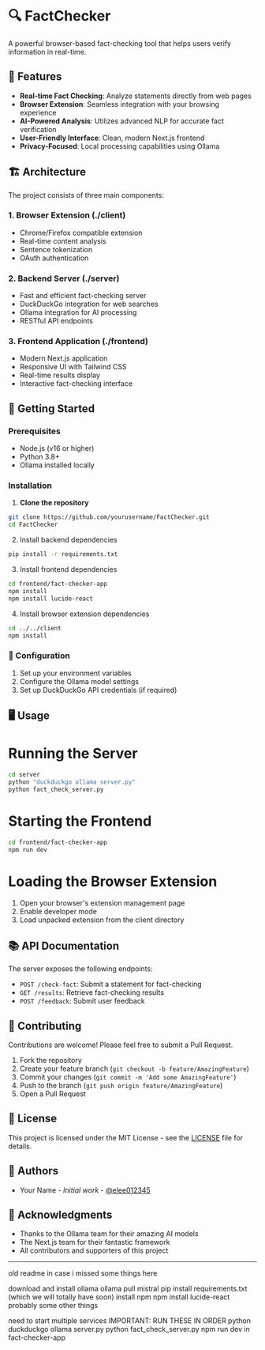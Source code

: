 # 🔍 FactChecker

A powerful browser-based fact-checking tool that helps users verify information in real-time.

## 🌟 Features

- **Real-time Fact Checking**: Analyze statements directly from web pages
- **Browser Extension**: Seamless integration with your browsing experience
- **AI-Powered Analysis**: Utilizes advanced NLP for accurate fact verification
- **User-Friendly Interface**: Clean, modern Next.js frontend
- **Privacy-Focused**: Local processing capabilities using Ollama

## 🏗️ Architecture

The project consists of three main components:

### 1. Browser Extension (./client)
- Chrome/Firefox compatible extension
- Real-time content analysis
- Sentence tokenization
- OAuth authentication

### 2. Backend Server (./server)
- Fast and efficient fact-checking server
- DuckDuckGo integration for web searches
- Ollama integration for AI processing
- RESTful API endpoints

### 3. Frontend Application (./frontend)
- Modern Next.js application
- Responsive UI with Tailwind CSS
- Real-time results display
- Interactive fact-checking interface

## 🚀 Getting Started

### Prerequisites
- Node.js (v16 or higher)
- Python 3.8+
- Ollama installed locally

### Installation

1. **Clone the repository**
```bash
git clone https://github.com/yourusername/FactChecker.git
cd FactChecker
```
2. Install backend dependencies
```bash
pip install -r requirements.txt
```
3. Install frontend dependencies
```bash
cd frontend/fact-checker-app
npm install
npm install lucide-react
```
4. Install browser extension dependencies
```bash
cd ../../client
npm install
```
### 🔧 Configuration
1. Set up your environment variables
2. Configure the Ollama model settings
3. Set up DuckDuckGo API credentials (if required)


## 🖥️ Usage

# Running the Server

```bash
cd server
python "duckduckgo ollama server.py"
python fact_check_server.py
```

# Starting the Frontend
```bash
cd frontend/fact-checker-app
npm run dev
```

# Loading the Browser Extension
1. Open your browser's extension management page
2. Enable developer mode
3. Load unpacked extension from the client directory

## 📚 API Documentation

The server exposes the following endpoints:
- `POST /check-fact`: Submit a statement for fact-checking
- `GET /results`: Retrieve fact-checking results
- `POST /feedback`: Submit user feedback

## 🤝 Contributing

Contributions are welcome! Please feel free to submit a Pull Request.

1. Fork the repository
2. Create your feature branch (`git checkout -b feature/AmazingFeature`)
3. Commit your changes (`git commit -m 'Add some AmazingFeature'`)
4. Push to the branch (`git push origin feature/AmazingFeature`)
5. Open a Pull Request

## 📝 License

This project is licensed under the MIT License - see the [LICENSE](LICENSE) file for details.

## 👥 Authors

- Your Name - *Initial work* - [@elee012345](https://github.com/elee012345)

## 🙏 Acknowledgments

- Thanks to the Ollama team for their amazing AI models
- The Next.js team for their fantastic framework
- All contributors and supporters of this project

---



old readme in case i missed some things here

download and install ollama
ollama pull mistral
pip install requirements.txt (which we will totally have soon)
install npm
npm install lucide-react
probably some other things


need to start multiple services
IMPORTANT: RUN THESE IN ORDER
python duckduckgo ollama server.py
python fact_check_server.py
npm run dev in fact-checker-app